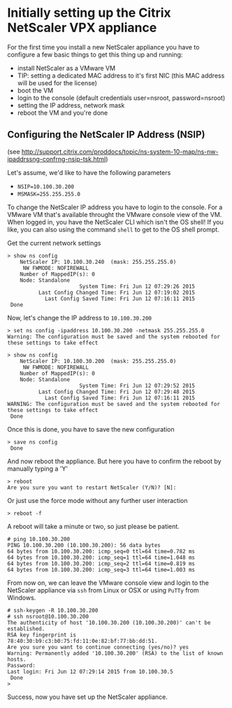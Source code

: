 
# Initially setting up the Citrix NetScaler VPX appliance

For the first time you install a new NetScaler appliance you have to configure a few basic things to get this thing up and running:
* install NetScaler as a VMware VM
* TIP: setting a dedicated MAC address to it's first NIC (this MAC address will be used for the license)
* boot the VM
* login to the console (default credentials user=nsroot, password=nsroot)
* setting the IP address, network mask
* reboot the VM and you're done


## Configuring the NetScaler IP Address (NSIP)
(see http://support.citrix.com/proddocs/topic/ns-system-10-map/ns-nw-ipaddrssng-confrng-nsip-tsk.html)

Let's assume, we'd like to have the following parameters
* `NSIP=10.100.30.200`
* `MSMASK=255.255.255.0`


To change the NetScaler IP address you have to login to the console. For a VMware VM that's available throught the VMware console view of the VM. When logged in, you have the NetScaler CLI which isn't the OS shell! If you like, you can also using the command `shell` to get to the OS shell prompt.

Get the current network settings
```
> show ns config
	NetScaler IP: 10.100.30.240  (mask: 255.255.255.0)
	 NW FWMODE: NOFIREWALL
	Number of MappedIP(s): 0
	Node: Standalone
	                   System Time: Fri Jun 12 07:29:26 2015
	      Last Config Changed Time: Fri Jun 12 07:19:02 2015
	        Last Config Saved Time: Fri Jun 12 07:16:11 2015
 Done
```

Now, let's change the IP address to `10.100.30.200`
```
> set ns config -ipaddress 10.100.30.200 -netmask 255.255.255.0
Warning: The configuration must be saved and the system rebooted for these settings to take effect
```

```
> show ns config
	NetScaler IP: 10.100.30.200  (mask: 255.255.255.0)
	 NW FWMODE: NOFIREWALL
	Number of MappedIP(s): 0
	Node: Standalone
	                   System Time: Fri Jun 12 07:29:52 2015
	      Last Config Changed Time: Fri Jun 12 07:29:48 2015
	        Last Config Saved Time: Fri Jun 12 07:16:11 2015
WARNING: The configuration must be saved and the system rebooted for these settings to take effect
 Done
```

Once this is done, you have to save the new configuration
```
> save ns config
 Done
```

And now reboot the appliance. But here you have to confirm the reboot by manually typing a 'Y'
```
> reboot
Are you sure you want to restart NetScaler (Y/N)? [N]:
```
Or just use the force mode without any further user interaction
```
> reboot -f
```
A reboot will take a minute or two, so just please be patient.
```
# ping 10.100.30.200
PING 10.100.30.200 (10.100.30.200): 56 data bytes
64 bytes from 10.100.30.200: icmp_seq=0 ttl=64 time=0.782 ms
64 bytes from 10.100.30.200: icmp_seq=1 ttl=64 time=1.048 ms
64 bytes from 10.100.30.200: icmp_seq=2 ttl=64 time=0.819 ms
64 bytes from 10.100.30.200: icmp_seq=3 ttl=64 time=1.003 ms
```

From now on, we can leave the VMware console view and login to the NetScaler appliance via `ssh` from Linux or OSX or using `PuTTy` from Windows.
```
# ssh-keygen -R 10.100.30.200
# ssh nsroot@10.100.30.200
The authenticity of host '10.100.30.200 (10.100.30.200)' can't be established.
RSA key fingerprint is 78:40:30:b9:c3:b0:75:fd:11:0e:82:bf:77:bb:dd:51.
Are you sure you want to continue connecting (yes/no)? yes
Warning: Permanently added '10.100.30.200' (RSA) to the list of known hosts.
Password:
Last login: Fri Jun 12 07:29:14 2015 from 10.100.30.5
 Done
>
```

Success, now you have set up the NetScaler appliance.
